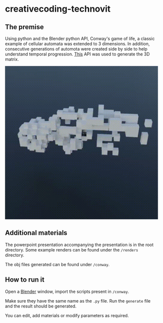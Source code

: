 # creativecoding-technovit

## The premise
Using python and the Blender python API, Conway's game of life, a classic example of cellular automata was extended to 3 dimensions.
In addition, consecutive generations of automota were created side by side to help understand temporal progression.
[This](https://github.com/electricalgorithm/3D-Conways-Game-of-Life) API was used to generate the 3D matrix.

![Turntable render](https://github.com/zahransajid/creativecoding-technovit/blob/master/renders/turntable.gif?raw=true)

## Additional materials
The powerpoint presentation accompanying the presentation is in the root directory.
Some example renders can be found under the `/renders` directory.

The obj files generated can be found under `/conway`.

## How to run it
Open a [Blender](https://blender.org) window, import the scripts present in `/conway`.

Make sure they have the same name as the `.py` file.
Run the `generate` file and the result should be generated.

You can edit, add materials or modify parameters as required.
